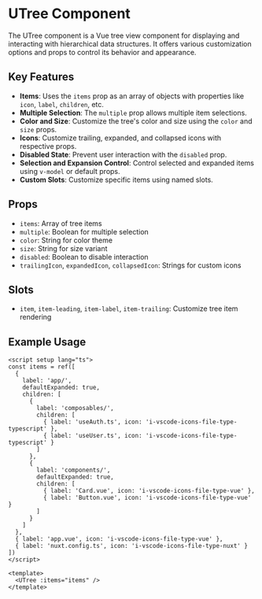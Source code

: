 # UTree Component

The UTree component is a Vue tree view component for displaying and interacting with hierarchical data structures. It offers various customization options and props to control its behavior and appearance.

## Key Features

- **Items**: Uses the `items` prop as an array of objects with properties like `icon`, `label`, `children`, etc.
- **Multiple Selection**: The `multiple` prop allows multiple item selections.
- **Color and Size**: Customize the tree's color and size using the `color` and `size` props.
- **Icons**: Customize trailing, expanded, and collapsed icons with respective props.
- **Disabled State**: Prevent user interaction with the `disabled` prop.
- **Selection and Expansion Control**: Control selected and expanded items using `v-model` or default props.
- **Custom Slots**: Customize specific items using named slots.

## Props

- `items`: Array of tree items
- `multiple`: Boolean for multiple selection
- `color`: String for color theme
- `size`: String for size variant
- `disabled`: Boolean to disable interaction
- `trailingIcon`, `expandedIcon`, `collapsedIcon`: Strings for custom icons

## Slots

- `item`, `item-leading`, `item-label`, `item-trailing`: Customize tree item rendering

## Example Usage

```vue
<script setup lang="ts">
const items = ref([
  {
    label: 'app/',
    defaultExpanded: true,
    children: [
      {
        label: 'composables/',
        children: [
          { label: 'useAuth.ts', icon: 'i-vscode-icons-file-type-typescript' },
          { label: 'useUser.ts', icon: 'i-vscode-icons-file-type-typescript' }
        ]
      },
      {
        label: 'components/',
        defaultExpanded: true,
        children: [
          { label: 'Card.vue', icon: 'i-vscode-icons-file-type-vue' },
          { label: 'Button.vue', icon: 'i-vscode-icons-file-type-vue' }
        ]
      }
    ]
  },
  { label: 'app.vue', icon: 'i-vscode-icons-file-type-vue' },
  { label: 'nuxt.config.ts', icon: 'i-vscode-icons-file-type-nuxt' }
])
</script>

<template>
  <UTree :items="items" />
</template>
```